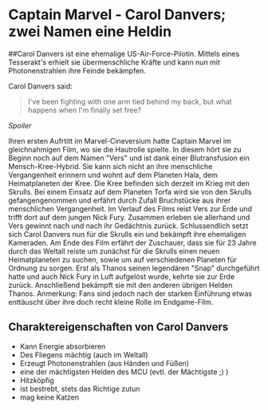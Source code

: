 # Captain Marvel - Carol Danvers; zwei Namen eine Heldin

##Carol Danvers ist eine ehemalige US-Air-Force-Pilotin. Mittels eines Tesserakt's erhielt sie übermenschliche Kräfte und kann nun mit Photonenstrahlen ihre Feinde bekämpfen.


Carol Danvers said:
> I've been fighting with one arm tied behind my back, but what happens when I'm finally set free?



*Spoiler*


Ihren ersten Aufrtitt im Marvel-Cineversium hatte Captain Marvel im gleichnahmigen Film, wo sie die Hautrolle spielte. In diesem hört sie zu Beginn noch auf dem Namen "Vers" und ist dank einer Blutransfusion ein Mensch-Kree-Hybrid. Sie kann sich nicht an ihre menschliche Vergangenheit erinnern und wohnt auf dem Planeten Hala, dem Heimatplaneten der Kree. Die Kree befinden sich derzeit im Krieg mit den Skrulls. Bei einem Einsatz auf dem Planeten Torfa wird sie von den Skrulls gefangengenommen und erfährt durch Zufall Bruchstücke aus ihrer menschlichen Vergangenheit. Im Verlauf des Films reist Vers zur Erde und trifft dort auf dem jungen Nick Fury. Zusammen erleben sie allerhand und Vers gewinnt nach und nach ihr Gedächtnis zurück. Schlussendlich setzt sich Carol Danvers nun für die Skrulls ein und bekämpft ihre ehemaligen Kameraden.
Am Ende des Film erfährt der Zuschauer, dass sie für 23 Jahre durch das Weltall reiste um zunächst für die Skrulls einen neuen Heimatplaneten zu suchen, sowie um auf verschiedenen Planeten für Ordnung zu sorgen. Erst als Thanos seinen legendären "Snap" durchgeführt hatte und auch Nick Fury in Luft aufgelöst wurde, kehrte sie zur Erde zurück. Anschließend bekämpft sie mit den anderen übrigen Helden Thanos.
Anmerkung: Fans sind jedoch nach der starken Einführung etwas enttäuscht über ihre doch recht kleine Rolle im Endgame-Film.

## Charaktereigenschaften von Carol Danvers
 * Kann Energie absorbieren
 * Des Fliegens mächtig (auch im Weltall)
 * Erzeugt Photonenstrahlen (aus Händen und Füßen)
 * eine der mächtigsten Helden des MCU (evtl. der Mächtigste ;) )
 * Hitzköpfig
 * ist bestrebt, stets das Richtige zutun
 * mag keine Katzen
